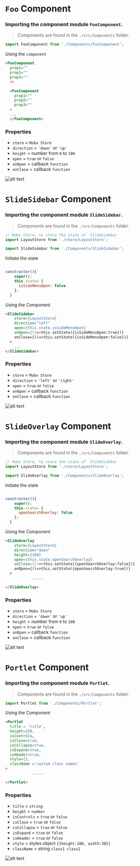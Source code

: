 # `Foo` Component

### Importing the component module `FooComponent`.
> Components are found in the `./src/Components` folder.

```js
import FooComponent from './Components/FooComponent';
```

Using the `component`
```html
<FooComponent
  prop1=""
  prop2=""
  prop3=""
  />

  <FooComponent
    prop1=""
    prop2=""
    prop3=""
  >
  ...
  </FooComponent>
```


### Properties
* `store` = `Mobx Store`
* `direction` = `'down'` or `'up'`
* `height` = number from `0` to `100`
* `open` = `true` or `false`
* `onOpen` = callback `function`
* `onClose` = callback `function`

![alt text](https://raw.githubusercontent.com/abusafa/react-admin-template-doc/master/foo_component.png "Logo Title Text 1" )





# `SlideSidebar` Component

### Importing the component module `SlideSidebar`.
> Components are found in the `./src/Components` folder.

```js
// Mobx Store, to store the state of  SlideSidebar
import LayoutStore from './store/LayoutStore';

import SlideSidebar from './Components/SlideSidebar';
```

Initiate the state
```js

constructor(){
    super();
    this.state= {
      isSideMenuOpen: false
    };
  }

```


Using the Component
```html
<SlideSidebar
    store={LayoutStore}
    direction="left"
    open={this.state.isSideMenuOpen}
    onOpen={()=>this.setState({isSideMenuOpen:true})}
    onClose={()=>this.setState({isSideMenuOpen:false})}
  >
    ...
</SlideSidebar>
```


### Properties
* `store` = `Mobx Store`
* `direction` = `'left'` or `'right'`
* `open` = `true` or `false`
* `onOpen` = callback `function`
* `onClose` = callback `function`

![alt text](https://raw.githubusercontent.com/abusafa/react-admin-template-doc/master/SlideSidebar_component.png "Logo Title Text 1" )














# `SlideOverlay` Component

### Importing the component module `SlideOverlay`.
> Components are found in the `./src/Components` folder.

```js
// Mobx Store, to store the state of  SlideSidebar
import LayoutStore from './store/LayoutStore';

import SlideOverlay from './Components/SlideOverlay';
```

Initiate the state
```js

constructor(){
    super();
    this.state= {
      openSearchOverlay: false
    };
  }

```


Using the Component
```html
<SlideOverlay
    store={LayoutStore}
    direction="down"
    height={100}
    open={this.state.openSearchOverlay}
    onClose={()=>this.setState({openSearchOverlay:false})}
    onOpen={()=>this.setState({openSearchOverlay:true})}
  >
            .....

</SlideOverlay>
```

### Properties
* `store` = `Mobx Store`
* `direction` = `'down'` or `'up'`
* `height` = number from `0` to `100`
* `open` = `true` or `false`
* `onOpen` = callback `function`
* `onClose` = callback `function`

![alt text](https://raw.githubusercontent.com/abusafa/react-admin-template-doc/master/SlideOverlay_component.png "Logo Title Text 1" )








# `Portlet` Component

### Importing the component module `Portlet`.
> Components are found in the `./src/Components` folder.

```js
import Portlet from './Components/Portlet';
```


Using the Component
```html
<Portlet
  title = 'title',
  height=250,
  isControls,
  isClose=true,
  isCollapse=true,
  isExpand=true,
  isHeader=true,
  style={},
  className ='custom class names'
>
            .....

</Portlet>
```

### Properties
* `title` = `string`
* `height` = `number`
* `isControls` = `true` or `false`
* `isClose` = `true` or `false`
* `isCollapse` = `true` or `false`
* `isExpand` = `true` or `false`
* `isHeader` = `true` or `false`
* `style` = styles object `{{height:100, width:30}}`
* `className` = string `class1 class2`

![alt text](https://raw.githubusercontent.com/abusafa/react-admin-template-doc/master/Portlet_component.png "Logo Title Text 1" )
